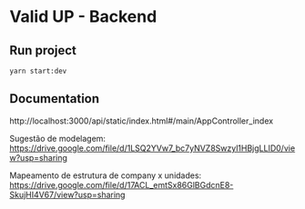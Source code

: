 # Valid UP - Backend

## Run project

`yarn start:dev`

## Documentation

http://localhost:3000/api/static/index.html#/main/AppController_index

Sugestão de modelagem:
https://drive.google.com/file/d/1LSQ2YVw7_bc7yNVZ8Swzyl1HBjgLLID0/view?usp=sharing

Mapeamento de estrutura de company x unidades: https://drive.google.com/file/d/17ACL_emtSx86GlBGdcnE8-SkujHI4V67/view?usp=sharing
